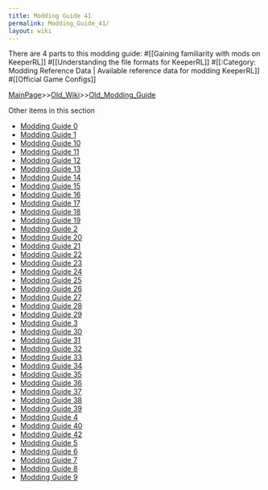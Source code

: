 ```yaml
---
title: Modding Guide 41
permalink: Modding_Guide_41/
layout: wiki
---
```


There are 4 parts to this modding guide:
#[[Gaining familiarity with mods on KeeperRL]]
#[[Understanding the file formats for KeeperRL]]
#[[:Category: Modding Reference Data | Available reference data for modding KeeperRL]]
#[[Official Game Configs]]

[MainPage](/keeperrl_wiki/ "wikilink")>>[Old_Wiki](/keeperrl_wiki/Old_Wiki "wikilink")>>[Old_Modding_Guide](/keeperrl_wiki/Old_Modding_Guide "wikilink")

Other items in this section
-    [Modding Guide 0](/keeperrl_wiki/Modding_Guide_0 "wikilink")
-    [Modding Guide 1](/keeperrl_wiki/Modding_Guide_1 "wikilink")
-    [Modding Guide 10](/keeperrl_wiki/Modding_Guide_10 "wikilink")
-    [Modding Guide 11](/keeperrl_wiki/Modding_Guide_11 "wikilink")
-    [Modding Guide 12](/keeperrl_wiki/Modding_Guide_12 "wikilink")
-    [Modding Guide 13](/keeperrl_wiki/Modding_Guide_13 "wikilink")
-    [Modding Guide 14](/keeperrl_wiki/Modding_Guide_14 "wikilink")
-    [Modding Guide 15](/keeperrl_wiki/Modding_Guide_15 "wikilink")
-    [Modding Guide 16](/keeperrl_wiki/Modding_Guide_16 "wikilink")
-    [Modding Guide 17](/keeperrl_wiki/Modding_Guide_17 "wikilink")
-    [Modding Guide 18](/keeperrl_wiki/Modding_Guide_18 "wikilink")
-    [Modding Guide 19](/keeperrl_wiki/Modding_Guide_19 "wikilink")
-    [Modding Guide 2](/keeperrl_wiki/Modding_Guide_2 "wikilink")
-    [Modding Guide 20](/keeperrl_wiki/Modding_Guide_20 "wikilink")
-    [Modding Guide 21](/keeperrl_wiki/Modding_Guide_21 "wikilink")
-    [Modding Guide 22](/keeperrl_wiki/Modding_Guide_22 "wikilink")
-    [Modding Guide 23](/keeperrl_wiki/Modding_Guide_23 "wikilink")
-    [Modding Guide 24](/keeperrl_wiki/Modding_Guide_24 "wikilink")
-    [Modding Guide 25](/keeperrl_wiki/Modding_Guide_25 "wikilink")
-    [Modding Guide 26](/keeperrl_wiki/Modding_Guide_26 "wikilink")
-    [Modding Guide 27](/keeperrl_wiki/Modding_Guide_27 "wikilink")
-    [Modding Guide 28](/keeperrl_wiki/Modding_Guide_28 "wikilink")
-    [Modding Guide 29](/keeperrl_wiki/Modding_Guide_29 "wikilink")
-    [Modding Guide 3](/keeperrl_wiki/Modding_Guide_3 "wikilink")
-    [Modding Guide 30](/keeperrl_wiki/Modding_Guide_30 "wikilink")
-    [Modding Guide 31](/keeperrl_wiki/Modding_Guide_31 "wikilink")
-    [Modding Guide 32](/keeperrl_wiki/Modding_Guide_32 "wikilink")
-    [Modding Guide 33](/keeperrl_wiki/Modding_Guide_33 "wikilink")
-    [Modding Guide 34](/keeperrl_wiki/Modding_Guide_34 "wikilink")
-    [Modding Guide 35](/keeperrl_wiki/Modding_Guide_35 "wikilink")
-    [Modding Guide 36](/keeperrl_wiki/Modding_Guide_36 "wikilink")
-    [Modding Guide 37](/keeperrl_wiki/Modding_Guide_37 "wikilink")
-    [Modding Guide 38](/keeperrl_wiki/Modding_Guide_38 "wikilink")
-    [Modding Guide 39](/keeperrl_wiki/Modding_Guide_39 "wikilink")
-    [Modding Guide 4](/keeperrl_wiki/Modding_Guide_4 "wikilink")
-    [Modding Guide 40](/keeperrl_wiki/Modding_Guide_40 "wikilink")
-    [Modding Guide 42](/keeperrl_wiki/Modding_Guide_42 "wikilink")
-    [Modding Guide 5](/keeperrl_wiki/Modding_Guide_5 "wikilink")
-    [Modding Guide 6](/keeperrl_wiki/Modding_Guide_6 "wikilink")
-    [Modding Guide 7](/keeperrl_wiki/Modding_Guide_7 "wikilink")
-    [Modding Guide 8](/keeperrl_wiki/Modding_Guide_8 "wikilink")
-    [Modding Guide 9](/keeperrl_wiki/Modding_Guide_9 "wikilink")
